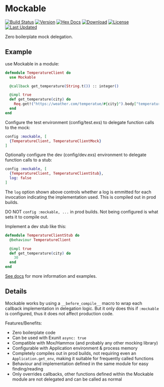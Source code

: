 # Mockable

[![Build Status](https://github.com/grantwest/mockable/actions/workflows/ci.yml/badge.svg)](https://github.com/grantwest/mockable/actions/workflows/ci.yml)
[![Version](https://img.shields.io/hexpm/v/mockable.svg)](https://hex.pm/packages/mockable)
[![Hex Docs](https://img.shields.io/badge/hex-docs-lightgreen.svg)](https://hexdocs.pm/mockable/)
[![Download](https://img.shields.io/hexpm/dt/mockable.svg)](https://hex.pm/packages/mockable)
[![License](https://img.shields.io/badge/License-0BSD-blue.svg)](https://opensource.org/licenses/0bsd)
[![Last Updated](https://img.shields.io/github/last-commit/grantwest/mockable.svg)](https://github.com/grantwest/mockable/commits/main)

Zero boilerplate mock delegation.

## Example

use Mockable in a module:

```elixir
defmodule TemperatureClient do
  use Mockable

  @callback get_temperature(String.t()) :: integer()

  @impl true
  def get_temperature(city) do
    Req.get!("https://weather.com/temperatue/#{city}").body["temperature"]
  end
end
```

Configure the test environment (config/test.exs) to delegate function calls to the mock:

```elixir
config :mockable, [
  {TemperatureClient, TemperatureClientMock}
]
```

Optionally configure the dev (config/dev.exs) environment to delegate function calls to a stub:

```elixir
config :mockable, [
  {TemperatureClient, TemperatureClientStub},
  log: false
]
```

The `log` option shown above controls whether a log is emmitted for each invocation indicating the implementation used. This is compiled out in prod builds.

DO NOT `config :mockable, ...` in prod builds. Not being configured is what sets it to compile out.

Implement a dev stub like this:

```elixir
defmodule TemperatureClientStub do
  @behaviour TemperatureClient

  @impl true
  def get_temperature(city) do
    30
  end
end
```

[See docs](https://hexdocs.pm/mockable/Mockable.html) for more information and examples.

## Details

Mockable works by using a `__before_compile__` macro to wrap each callback implementation in delegation logic. But it only does this if `:mockable` is configured, thus it does not affect production code.

Features/Benefits:

- Zero boilerplate code
- Can be used with Exunit `async: true`
- Compatible with Mox/Hammox (and probably any other mocking library)
- Configurable with Application environment & process memory
- Completely compiles out in prod builds, not requiring even an `Application.get_env`, making it suitable for frequently called functions
- Behaviour and implementation defined in the same module for easy finding/reading
- Only overrides callbacks, other functions defined within the Mockable module are not delegated and can be called as normal
